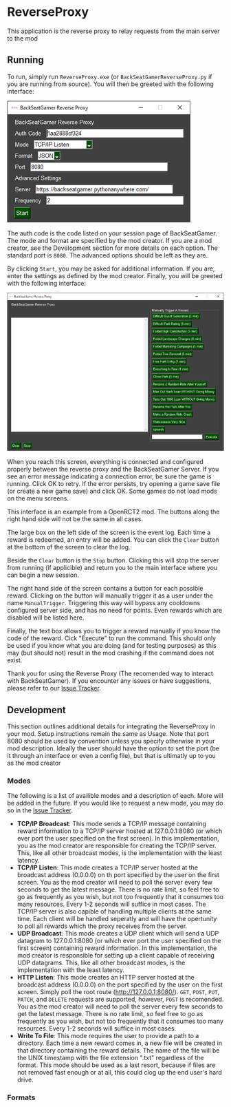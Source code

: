 # ReverseProxy
This application is the reverse proxy to relay requests from the main server to the mod

## Running
To run, simply run `ReverseProxy.exe` (or `BackSeatGamerReverseProxy.py` if you are running from source). You will then be greeted with the following interface:

![Main Interface](screenshots/main_interface.png)

The auth code is the code listed on your session page of BackSeatGamer. The mode and format are specified by the mod creator. If you are a mod creator, see the Development section for more details on each option. The standard port is `8080`. The advanced options should be left as they are.

By clicking `Start`, you may be asked for additional information. If you are, enter the settings as defined by the mod creator. Finally, you will be greeted with the following interface:

![Main Interface](screenshots/rewards.png)

When you reach this screen, everything is connected and configured properly between the reverse proxy and the BackSeatGamer Server. If you see an error message indicating a connection error, be sure the game is running. Click OK to retry. If the error persists, try opening a game save file (or create a new game save) and click OK. Some games do not load mods on the menu screens.

This interface is an example from a OpenRCT2 mod. The buttons along the right hand side will not be the same in all cases. 

The large box on the left side of the screen is the event log. Each time a reward is redeemed, an entry will be added. You can click the `Clear` button at the bottom of the screen to clear the log.

Beside the `Clear` button is the `Stop` button. Clicking this will stop the server from running (if applicible) and return you to the main interface where you can begin a new session.

The right hand side of the screen contains a button for each possible reward. Clicking on the button will manually trigger it as a user under the name `ManualTrigger`. Triggering this way will bypass any cooldowns configured server side, and has no need for points. Even rewards which are disabled will be listed here.

Finally, the text box allows you to trigger a reward manually if you know the code of the reward. Cick "Execute" to run the command. This should only be used if you know what you are doing (and for testing purposes) as this may (but should not) result in the mod crashing if the command does not exist.

Thank you for using the Reverse Proxy (The recomended way to interact with BackSeatGamer). If you encounter any issues or have suggestions, please refer to our [Issue Tracker](https://github.com/BackSeatGamerCode/ReverseProxy/issues).

## Development
This section outlines additional details for integrating the ReverseProxy in your mod. Setup instructions remain the same as Usage. Note that port 8080 should be used by convention unless you specify otherwise in your mod description. Ideally the user should have the option to set the port (be it through an interface or even a config file), but that is ultimatly up to you as the mod creator

### Modes
The following is a list of availible modes and a description of each. More will be added in the future. If you would like to request a new mode, you may do so in the [Issue Tracker](https://github.com/BackSeatGamerCode/ReverseProxy/issues).

- **TCP/IP Broadcast**: This mode sends a TCP/IP message containing reward information to a TCP/IP server hosted at 127.0.0.1:8080 (or which ever port the user specified on the first screen). In this implementation, you as the mod creator are responsible for creating the TCP/IP server. This, like all other broadcast modes, is the implementation with the least latency.
- **TCP/IP Listen**: This mode creates a TCP/IP server hosted at the broadcast address (0.0.0.0) on th port specified by the user on the first screen. You as the mod creator will need to poll the server every few seconds to get the latest message. There is no rate limit, so feel free to go as frequently as you wish, but not too frequently that it consumes too many resources. Every 1-2 seconds will suffice in most cases. The TCP/IP server is also capible of handling multiple clients at the same time. Each client will be handled seperatly and will have the opertunity to poll all rewards which the proxy receives from the server.
- **UDP Broadcast**: This mode creates a UDP client which will send a UDP datagram to 127.0.0.1:8080 (or which ever port the user specified on the first screen) containing reward information. In this implementation, the mod creator is responsible for setting up a client capable of receiving UDP datagrams. This, like all other broadcast modes, is the implementation with the least latency.
- **HTTP Listen**: This mode creates an HTTP server hosted at the broadcast address (0.0.0.0) on the port specified by the user on the first screen. Simply poll the root route (http://127.0.0.1:8080/). `GET`, `POST`, `PUT`, `PATCH`, and `DELETE` requests are supported, however, `POST` is recomended. You as the mod creator will need to poll the server every few seconds to get the latest message. There is no rate limit, so feel free to go as frequently as you wish, but not too frequently that it consumes too many resources. Every 1-2 seconds will suffice in most cases. 
- **Write To File**: This mode requires the user to provide a path to a directory. Each time a new reward comes in, a new file will be created in that directory containing the reward details. The name of the file will be the UNIX timestamp with the file extension ".txt" regardless of the format. This mode should be used as a last resort, because if files are not removed fast enough or at all, this could clog up the end user's hard drive.

### Formats
